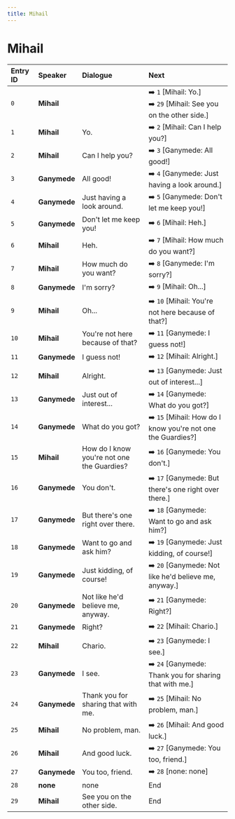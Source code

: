 ```yaml
---
title: Mihail
---
```


# Mihail


| Entry ID | Speaker | Dialogue | Next |
| :------- | :------ | :------- | :------------ |
| `0` | **Mihail** |  | ➡️ `1` \[Mihail: Yo\.\]<br>➡️ `29` \[Mihail: See you on the other side\.\] |
| `1` | **Mihail** | Yo\. | ➡️ `2` \[Mihail: Can I help you?\] |
| `2` | **Mihail** | Can I help you? | ➡️ `3` \[Ganymede: All good\!\] |
| `3` | **Ganymede** | All good\! | ➡️ `4` \[Ganymede: Just having a look around\.\] |
| `4` | **Ganymede** | Just having a look around\. | ➡️ `5` \[Ganymede: Don't let me keep you\!\] |
| `5` | **Ganymede** | Don't let me keep you\! | ➡️ `6` \[Mihail: Heh\.\] |
| `6` | **Mihail** | Heh\. | ➡️ `7` \[Mihail: How much do you want?\] |
| `7` | **Mihail** | How much do you want? | ➡️ `8` \[Ganymede: I'm sorry?\] |
| `8` | **Ganymede** | I'm sorry? | ➡️ `9` \[Mihail: Oh\.\.\.\] |
| `9` | **Mihail** | Oh\.\.\. | ➡️ `10` \[Mihail: You're not here because of that?\] |
| `10` | **Mihail** | You're not here because of that? | ➡️ `11` \[Ganymede: I guess not\!\] |
| `11` | **Ganymede** | I guess not\! | ➡️ `12` \[Mihail: Alright\.\] |
| `12` | **Mihail** | Alright\. | ➡️ `13` \[Ganymede: Just out of interest\.\.\.\] |
| `13` | **Ganymede** | Just out of interest\.\.\. | ➡️ `14` \[Ganymede: What do you got?\] |
| `14` | **Ganymede** | What do you got? | ➡️ `15` \[Mihail: How do I know you're not one the Guardies?\] |
| `15` | **Mihail** | How do I know you're not one the Guardies? | ➡️ `16` \[Ganymede: You don't\.\] |
| `16` | **Ganymede** | You don't\. | ➡️ `17` \[Ganymede: But there's one right over there\.\] |
| `17` | **Ganymede** | But there's one right over there\. | ➡️ `18` \[Ganymede: Want to go and ask him?\] |
| `18` | **Ganymede** | Want to go and ask him? | ➡️ `19` \[Ganymede: Just kidding, of course\!\] |
| `19` | **Ganymede** | Just kidding, of course\! | ➡️ `20` \[Ganymede: Not like he'd believe me, anyway\.\] |
| `20` | **Ganymede** | Not like he'd believe me, anyway\. | ➡️ `21` \[Ganymede: Right?\] |
| `21` | **Ganymede** | Right? | ➡️ `22` \[Mihail: Chario\.\] |
| `22` | **Mihail** | Chario\. | ➡️ `23` \[Ganymede: I see\.\] |
| `23` | **Ganymede** | I see\. | ➡️ `24` \[Ganymede: Thank you for sharing that with me\.\] |
| `24` | **Ganymede** | Thank you for sharing that with me\. | ➡️ `25` \[Mihail: No problem, man\.\] |
| `25` | **Mihail** | No problem, man\. | ➡️ `26` \[Mihail: And good luck\.\] |
| `26` | **Mihail** | And good luck\. | ➡️ `27` \[Ganymede: You too, friend\.\] |
| `27` | **Ganymede** | You too, friend\. | ➡️ `28` \[none: none\] |
| `28` | **none** | none | End |
| `29` | **Mihail** | See you on the other side\. | End |
